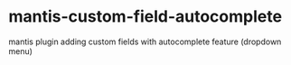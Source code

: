 # mantis-custom-field-autocomplete
mantis plugin adding custom fields with autocomplete feature (dropdown menu)
